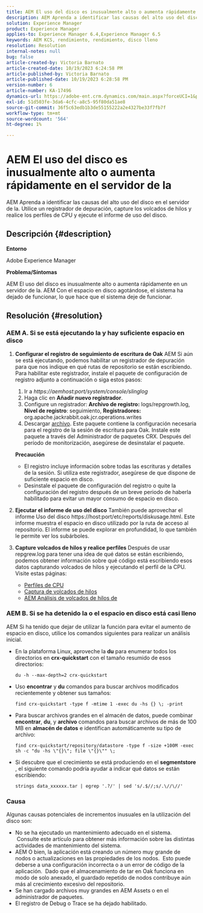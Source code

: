 ```yaml
---
title: AEM El uso del disco es inusualmente alto o aumenta rápidamente en el servidor de la
description: AEM Aprenda a identificar las causas del alto uso del disco en el servidor de la.
solution: Experience Manager
product: Experience Manager
applies-to: Experience Manager 6.4,Experience Manager 6.5
keywords: AEM KCS, rendimiento, rendimiento, disco lleno
resolution: Resolution
internal-notes: null
bug: false
article-created-by: Victoria Barnato
article-created-date: 10/19/2023 6:24:58 PM
article-published-by: Victoria Barnato
article-published-date: 10/19/2023 6:28:58 PM
version-number: 6
article-number: KA-17496
dynamics-url: https://adobe-ent.crm.dynamics.com/main.aspx?forceUCI=1&pagetype=entityrecord&etn=knowledgearticle&id=dd6b2ec9-ac6e-ee11-8df0-6045bd006793
exl-id: 51d503fe-3da6-4cfc-a8c5-95f80da51ae8
source-git-commit: 36f5c63edb1b3de55155222a2e4327be33f7fb7f
workflow-type: tm+mt
source-wordcount: '564'
ht-degree: 1%

---
```


# AEM El uso del disco es inusualmente alto o aumenta rápidamente en el servidor de la


AEM Aprenda a identificar las causas del alto uso del disco en el servidor de la. Utilice un registrador de depuración, capture los volcados de hilos y realice los perfiles de CPU y ejecute el informe de uso del disco.

## Descripción {#description}


<b>Entorno</b>

Adobe Experience Manager

<b>Problema/Síntomas</b>

AEM El uso del disco es inusualmente alto o aumenta rápidamente en un servidor de la. AEM Con el espacio en disco agotándose, el sistema ha dejado de funcionar, lo que hace que el sistema deje de funcionar.




## Resolución {#resolution}


### <b>AEM A. Si se está ejecutando la y hay suficiente espacio en disco</b>

1. <b>Configurar el registro de seguimiento de escritura de Oak</b>    AEM Si aún se está ejecutando, podemos habilitar un registrador de depuración para que nos indique en qué rutas de repositorio se están escribiendo. Para habilitar este registrador, instale el paquete de configuración de registro adjunto a continuación o siga estos pasos:

   1. Ir a *https://aemhost:port/system/console/slinglog*
   2. Haga clic en <b>Añadir nuevo registrador</b>.
   3. Configure un registrador: <b>Archivo de registro:</b> logs/repgrowth.log, <b>Nivel de registro</b>: seguimiento, <b>Registradores:</b> org.apache.jackrabbit.oak.jcr.operations.writes
   4. Descargar [archivo](https://helpx.adobe.com/content/dam/help/en/experience-manager/kb/analyze-unusual-repository-growth/jcr:content/main-pars/download/log_repository_growth-1.zip).        Este paquete contiene la configuración necesaria para el registro de la sesión de escritura para Oak. Instale este paquete a través del Administrador de paquetes CRX. Después del período de monitorización, asegúrese de desinstalar el paquete.

   <b>Precaución</b>

   - El registro incluye información sobre todas las escrituras y detalles de la sesión. Si utiliza este registrador, asegúrese de que dispone de suficiente espacio en disco.
   - Desinstale el paquete de configuración del registro o quite la configuración del registro después de un breve periodo de haberla habilitado para evitar un mayor consumo de espacio en disco.
2. <b>Ejecutar el informe de uso del disco</b>    También puede aprovechar el informe Uso del disco https://host:port/etc/reports/diskusage.html. Este informe muestra el espacio en disco utilizado por la ruta de acceso al repositorio. El informe se puede explorar en profundidad, lo que también le permite ver los subárboles.
3. <b>Capture volcados de hilos y realice perfiles</b>    Después de usar repgrew.log para tener una idea de qué datos se están escribiendo, podemos obtener información sobre qué código está escribiendo esos datos capturando volcados de hilos y ejecutando el perfil de la CPU. Visite estas páginas:

   - [Perfiles de CPU](https://experienceleague.adobe.com/docs/experience-cloud-kcs/kbarticles/KA-17499.html?lang=en)
   - [Captura de volcados de hilos](https://experienceleague.adobe.com/docs/experience-cloud-kcs/kbarticles/KA-17452.html?lang=en)
   - [AEM Análisis de volcados de hilos de](https://experienceleague.adobe.com/docs/experience-cloud-kcs/kbarticles/KA-16458.html?lang=en)


### <b>AEM B. Si se ha detenido la o el espacio en disco está casi lleno</b>

AEM Si ha tenido que dejar de utilizar la función para evitar el aumento de espacio en disco, utilice los comandos siguientes para realizar un análisis inicial.

- En la plataforma Linux, aproveche la <b>du</b> para enumerar todos los directorios en <b>crx-quickstart</b> con el tamaño resumido de esos directorios:<br>

  ```
  du -h --max-depth=2 crx-quickstart
  ```


- Uso <b>encontrar</b> y <b>du</b> comandos para buscar archivos modificados recientemente y obtener sus tamaños:<br>

  ```
  find crx-quickstart -type f -mtime 1 -exec du -hs {} \; -print
  ```


- Para buscar archivos grandes en el almacén de datos, puede combinar <b>encontrar</b>, <b>du</b>, y <b>archivo</b> comandos para buscar archivos de más de 100 MB en <b>almacén de datos</b> e identifican automáticamente su tipo de archivo:<br>

  ```
  find crx-quickstart/repository/datastore -type f -size +100M -exec sh -c "du -hs \"{}\"; file \"{}\"" \;
  ```


- Si descubre que el crecimiento se está produciendo en el <b>segmentstore</b> , el siguiente comando podría ayudar a indicar qué datos se están escribiendo:<br>

  ```
  strings data_xxxxxx.tar | egrep '.?/' | sed 's/.$//;s/.\//\//'
  ```


### <b>Causa</b>

Algunas causas potenciales de incrementos inusuales en la utilización del disco son:

- No se ha ejecutado un mantenimiento adecuado en el sistema.  Consulte este artículo para obtener más información sobre las distintas actividades de mantenimiento del sistema.
- AEM O bien, la aplicación está creando un número muy grande de nodos o actualizaciones en las propiedades de los nodos.  Esto puede deberse a una configuración incorrecta o a un error de código de la aplicación.  Dado que el almacenamiento de tar en Oak funciona en modo de solo anexado, el guardado repetido de nodos contribuye aún más al crecimiento excesivo del repositorio.
- Se han cargado archivos muy grandes en AEM Assets o en el administrador de paquetes.
- El registro de Debug o Trace se ha dejado habilitado.

